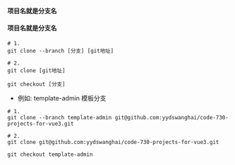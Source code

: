 #### 项目名就是分支名

#### 项目名就是分支名

```shell
# 1.
git clone --branch [分支] [git地址]
```

```shell
# 2.
git clone [git地址]

git checkout [分支]
```

* 例如: template-admin 模板分支

```shell
# 1.
git clone --branch template-admin git@github.com:yydswanghai/code-730-projects-for-vue3.git
```

```shell
# 2.
git clone git@github.com:yydswanghai/code-730-projects-for-vue3.git

git checkout template-admin
```